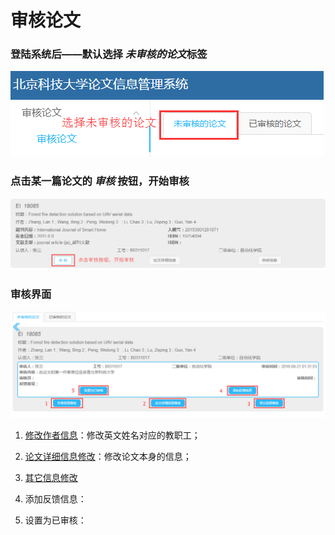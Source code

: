 # 审核论文

### 登陆系统后——默认选择 *未审核的论文*标签
![未审核的论文](0.png)

### 点击某一篇论文的 *审核* 按钮，开始审核
![审核](1.png)

### 审核界面
![审核界面](3.png)
1. [修改作者信息](audit_user.md)：修改英文姓名对应的教职工；
2. [论文详细信息修改](audit_detail.md)：修改论文本身的信息；
3. [其它信息修改](audit_others.md)

4. 添加反馈信息：
5. 设置为已审核：
